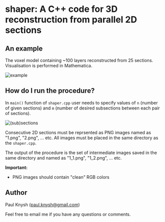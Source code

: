 # shaper: A C++ code for 3D reconstruction from parallel 2D sections

## An example

The voxel model containing ~100 layers reconstructed from 25 sections. Visualisation is performed in Mathematica.

![example](https://imgur.com/a/AdwVArB)

## How do I run the procedure?

In `main()` function of `shaper.cpp` user needs to specify values of `n` (number of given sections) and `m` (number of desired subsections between each pair of sections).

![(sub)sections](https://imgur.com/a/bc0MGEJ)

Consecutive 2D sections must be reprsented as PNG images named as "1.png", "2.png", ... etc. All images must be placed in the same directory as the `shaper.cpp`.

The output of the procedure is the set of intermediate images saved in the same directory and named as "1_1.png", "1_2.png", ... etc.

**Important:**
* PNG images should contain "clean" RGB colors

## Author

Paul Knysh (paul.knysh@gmail.com)

Feel free to email me if you have any questions or comments.
